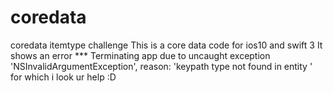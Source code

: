# coredata
coredata itemtype challenge
This is a core data code for ios10 and swift 3
It shows an error *** Terminating app due to uncaught exception 'NSInvalidArgumentException', reason: 'keypath type not found in entity <NSSQLEntity Item id=2>'
for which i look ur help :D
